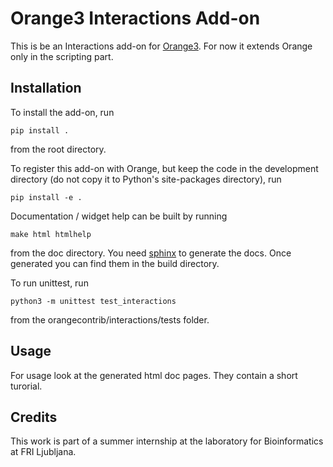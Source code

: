 Orange3 Interactions Add-on
===========================

This is be an Interactions add-on for [Orange3](http://orange.biolab.si). For now it extends Orange only in the scripting part.

Installation
------------

To install the add-on, run

    pip install .

from the root directory.

To register this add-on with Orange, but keep the code in the development directory (do not copy it to 
Python's site-packages directory), run

    pip install -e .

Documentation / widget help can be built by running

    make html htmlhelp

from the doc directory. You need [sphinx](http://www.sphinx-doc.org/en/stable/index.html) to generate the docs. Once generated you can
find them in the build directory.

To run unittest, run

    python3 -m unittest test_interactions

from the orangecontrib/interactions/tests folder.

Usage
-----

For usage look at the generated html doc pages. They contain a short turorial.

Credits
-------

This work is part of a summer internship at the laboratory for Bioinformatics at FRI Ljubljana.
